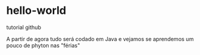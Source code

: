 # hello-world
tutorial github

A partir de agora tudo será codado em Java e vejamos se aprendemos um pouco de phyton nas "férias"
